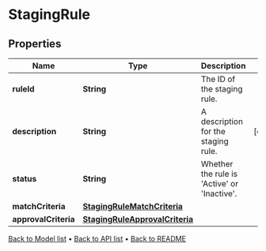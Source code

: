 

# StagingRule


## Properties

| Name | Type | Description | Notes |
|------------ | ------------- | ------------- | -------------|
|**ruleId** | **String** | The ID of the staging rule. |  |
|**description** | **String** | A description for the staging rule. |  [optional] |
|**status** | **String** | Whether the rule is &#39;Active&#39; or &#39;Inactive&#39;. |  |
|**matchCriteria** | [**StagingRuleMatchCriteria**](StagingRuleMatchCriteria.md) |  |  |
|**approvalCriteria** | [**StagingRuleApprovalCriteria**](StagingRuleApprovalCriteria.md) |  |  |



[Back to Model list](../README.md#documentation-for-models) &#8226; [Back to API list](../README.md#documentation-for-api-endpoints) &#8226; [Back to README](../README.md)


